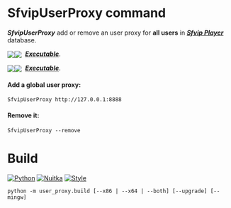 # SfvipUserProxy command
***SfvipUserProxy*** add or remove an user proxy for **all users** in ***[Sfvip Player](https://serbianforum-org.translate.goog/threads/sf-vip-plejer.878393/?_x_tr_sl=sr&_x_tr_tl=en)*** database.

<img src="https://img.shields.io/badge/Version-0.2-informational" valign="middle"><img src="https://img.shields.io/badge/x64-informational?logo=windows&logoColor=white" valign="middle"> &nbsp;[***Executable***](https://github.com/sebdelsol/sfvip-all/raw/master/user_proxy_cmd/build/0.2/x64/SfvipUserProxy.exe).

<img src="https://img.shields.io/badge/Version-0.2-informational" valign="middle"><img src="https://img.shields.io/badge/x86-informational?logo=windows&logoColor=white" valign="middle"> &nbsp;[***Executable***](https://github.com/sebdelsol/sfvip-all/raw/master/user_proxy_cmd/build/0.2/x86/SfvipUserProxy.exe).

#### Add a global user proxy:
```console
SfvipUserProxy http://127.0.0.1:8888
```
#### Remove it:
```console
SfvipUserProxy --remove
```

# Build
[![Python](https://img.shields.io/badge/Python-3.11.4-fbdf79)](https://www.python.org/downloads/release/python-3114/)
[![Nuitka](https://img.shields.io/badge/Nuitka-1.7.10-lightgrey)](https://nuitka.net/)
[![Style](https://img.shields.io/badge/Style-Black-000000)](https://github.com/psf/black)

```console
python -m user_proxy.build [--x86 | --x64 | --both] [--upgrade] [--mingw]
```